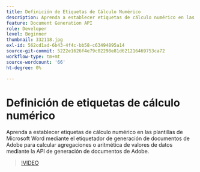 ```yaml
---
title: Definición de Etiquetas de Cálculo Numérico
description: Aprenda a establecer etiquetas de cálculo numérico en las plantillas de Microsoft Word mediante el etiquetador de generación de documentos de Adobe para calcular agregaciones o aritmética de valores de datos mediante la API de generación de documentos de Adobe
feature: Document Generation API
role: Developer
level: Beginner
thumbnail: 332118.jpg
exl-id: 562cd1ad-6b43-4f4c-bb58-c63494895a14
source-git-commit: 5222e1626f4e79c02298e81d621216469753ca72
workflow-type: tm+mt
source-wordcount: '66'
ht-degree: 0%

---
```


# Definición de etiquetas de cálculo numérico

Aprenda a establecer etiquetas de cálculo numérico en las plantillas de Microsoft Word mediante el etiquetador de generación de documentos de Adobe para calcular agregaciones o aritmética de valores de datos mediante la API de generación de documentos de Adobe.

>[!VIDEO](https://video.tv.adobe.com/v/332118?hidetitle=true)
